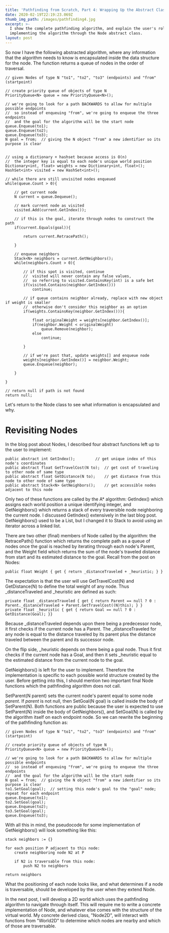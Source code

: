```yaml
---
title: 'Pathfinding from Scratch, Part 4: Wrapping Up the Abstract Class'
date: 2020-02-19T22:19:23.069Z
thumb_img_path: /images/pathfinding4.jpg
excerpt: >-
  I show the complete pathfinding algorithm, and explain the user's role in
  implementing the algorithm through the Node abstract class.
layout: post
---
```

So now I have the following abstracted algorithm, where any information that the algorithm needs to know is encapsulated inside the data structure for the node. The function returns a queue of nodes in the order of traversal.

	// given Nodes of type N "to1", "to2", "to3" (endpoints) and "from" (startpoint)

	// create priority queue of objects of type N
	PriorityQueue<N> queue = new PriorityQueue<N>();

	// we're going to look for a path BACKWARDS to allow for multiple possible endpoints
	// 	so instead of enqueuing "from", we're going to enqueue the three endpoints
	//	and the goal for the algorithm will be the start node
	queue.Enqueue(to1);
	queue.Enqueue(to2);
	queue.Enqueue(to3);
	N goal = from;	// giving the N object "from" a new identifier so its purpose is clear
	

	// using a dictionary + hashset because access is O(n)
	//	the integer key is equal to each node's unique world position
	Dictionary<int, float> weights = new Dictionary<int, float>();
	HashSet<int> visited = new HashSet<int>();

	// while there are still unvisited nodes enqueued
	while(queue.Count > 0){

		// get current node
		N current = queue.Dequeue();

		// mark current node as visited
		visited.Add(current.GetIndex());

		// if this is the goal, iterate through nodes to construct the path
		if(current.Equals(goal)){

			return current.RetracePath();

		}
		
		// enqueue neighbors
		Stack<N> neighbors = current.GetNeighbors();
		while(neighbors.Count > 0){

			// if this spot is visited, continue
			//	visited will never contain any false values,
			//	so referring to visited.ContainsKey(int) is a safe bet
			if(visited.Contains(neighbor.GetIndex()))
				continue;

			// if queue contains neighbor already, replace with new object if weight is smaller
			//	otherwise don't consider this neighbor as an option
			if(weights.ContainsKey(neighbor.GetIndex())){

				float originalWeight = weights[neighbor.GetIndex()];
				if(neighbor.Weight < originalWeight)
					queue.Remove(neighbor);
				else
					continue;

			}

			// if we're past that, update weights[] and enqueue node
			weights[neighbor.GetIndex()] = neighbor.Weight;
			queue.Enqueue(neighbor);

		}

	}

	// return null if path is not found
	return null;

Let's return to the Node class to see what information is encapsulated and why.

# Revisiting Nodes

In the blog post about Nodes, I described four abstract functions left up to the user to implement:

	public abstract int GetIndex();			// get unique index of this node's coordinates
	public abstract float GetTravelCost(N to);	// get cost of traveling to other node of same type
	public abstract float GetDistance(N to);	// get distance from this node to other node of same type
	public abstract Stack<N> GetNeighbors();	// get accessible nodes adjacent to this node

Only two of these functions are called by the A* algorithm: GetIndex() which assigns each world position a unique identifying integer, and GetNeighbors() which returns a stack of every traversible node neighboring the current node. I discussed GetIndex() extensively in the last blog post. GetNeighbors() used to be a List<N>, but I changed it to Stack<N> to avoid using an iterator across a linked list.

There are two other (final) members of Node called by the algorithm: the RetracePath() function which returns the complete path as a queue of nodes once the goal is reached by iterating through each node's Parent, and the Weight field which returns the sum of the node's traveled distance from start and its estimated distance to the goal. Recall from the post on Nodes:

	public float Weight { get { return _distanceTraveled + _heuristic; } }

The expectation is that the user will use GetTravelCost(N) and GetDistance(N) to define the total weight of any node. Thus _distanceTraveled and _heuristic are defined as such:

	private float _distanceTraveled { get { return Parent == null ? 0 : Parent._distanceTraveled + Parent.GetTravelCost((N)this); } }
	private float _heuristic { get { return Goal == null ? 0 : GetDistance(Goal); }}

Because _distanceTraveled depends upon there being a predecessor node, it first checks if the current node has a Parent. The _distanceTraveled for any node is equal to the distance traveled by its parent plus the distance traveled between the parent and its successor node.

On the flip side, _heuristic depends on there being a goal node. Thus it first checks if the current node has a Goal, and then it sets _heuristic equal to the estimated distance from the current node to the goal.

GetNeighbors() is left for the user to implement. Therefore the implementation is specific to each possible world structure created by the user. Before getting into this, I should mention two important final Node functions which the pathfinding algorithm does not call.

SetParent(N parent) sets the current node's parent equal to some node *parent*. If *parent* is not null, then SetGoal(N goal) is called inside the body of SetParent(N). Both functions are public because the user is expected to use SetParent(N) inside the body of GetNeighbors(), and SetGoal(N) is called by the algorithm itself on each endpoint node. So we can rewrite the beginning of the pathfinding function as:

	// given Nodes of type N "to1", "to2", "to3" (endpoints) and "from" (startpoint)

	// create priority queue of objects of type N
	PriorityQueue<N> queue = new PriorityQueue<N>();

	// we're going to look for a path BACKWARDS to allow for multiple possible endpoints
	// 	so instead of enqueuing "from", we're going to enqueue the three endpoints
	//	and the goal for the algorithm will be the start node
	N goal = from;	// giving the N object "from" a new identifier so its purpose is clear	
	to1.SetGoal(goal);	// setting this node's goal to the "goal" node; repeat for each endpoint
	queue.Enqueue(to1);
	to2.SetGoal(goal);
	queue.Enqueue(to2);
	to3.SetGoal(goal);
	queue.Enqueue(to3);

With all this in mind, the pseudocode for some implementation of GetNeighbors() will look something like this:

	stack neighbors := {}

	for each position P adjacent to this node:
		create neighboring node N2 at P

		if N2 is traversable from this node:
			push N2 to neighbors

	return neighbors

What the positioning of each node looks like, and what determines if a node is traversable, should be developed by the user when they extend Node.

In the next post, I will develop a 2D world which uses the pathfinding algorithm to navigate through itself. This will require me to write a concrete implementation of Node, and whatever else comes with the structure of the virtual world. My concrete derived class, "Node2D", will interact with functions from "World2D" to determine which nodes are nearby and which of those are traversable.
